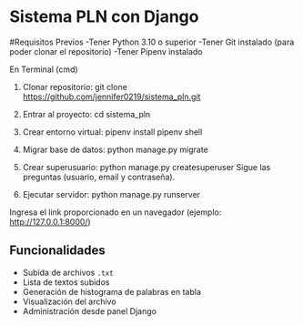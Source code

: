 # Sistema PLN con Django

#Requisitos Previos 
-Tener Python 3.10 o superior 
-Tener Git instalado (para poder clonar el repositorio)
-Tener Pipenv instalado

En Terminal (cmd)
1. Clonar repositorio:
git clone https://github.com/jennifer0219/sistema_pln.git

2. Entrar al proyecto:
cd sistema_pln

3. Crear entorno virtual:
pipenv install
pipenv shell

4. Migrar base de datos:
python manage.py migrate

5. Crear superusuario:
python manage.py createsuperuser
Sigue las preguntas (usuario, email y contraseña).

6. Ejecutar servidor:
python manage.py runserver

Ingresa el link proporcionado en un navegador (ejemplo: http://127.0.0.1:8000/)

## Funcionalidades
- Subida de archivos `.txt`
- Lista de textos subidos
- Generación de histograma de palabras en tabla
- Visualización del archivo
- Administración desde panel Django
